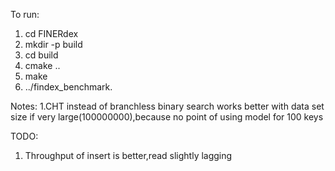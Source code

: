 To run:
1. cd FINERdex
2. mkdir -p build
3. cd build
4. cmake ..
5. make
6. ../findex_benchmark.

Notes:
1.CHT instead of branchless binary search works better with data set size if very large(100000000),because no point of using model for 100 keys

TODO:

1. Throughput of insert is better,read slightly lagging
